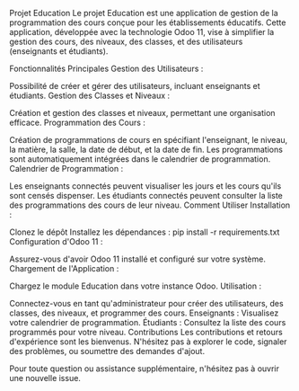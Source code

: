 Projet Education
Le projet Education est une application de gestion de la programmation des cours conçue pour les établissements éducatifs. Cette application, développée avec la technologie Odoo 11, vise à simplifier la gestion des cours, des niveaux, des classes, et des utilisateurs (enseignants et étudiants).

Fonctionnalités Principales
Gestion des Utilisateurs :

Possibilité de créer et gérer des utilisateurs, incluant enseignants et étudiants.
Gestion des Classes et Niveaux :

Création et gestion des classes et niveaux, permettant une organisation efficace.
Programmation des Cours :

Création de programmations de cours en spécifiant l'enseignant, le niveau, la matière, la salle, la date de début, et la date de fin.
Les programmations sont automatiquement intégrées dans le calendrier de programmation.
Calendrier de Programmation :

Les enseignants connectés peuvent visualiser les jours et les cours qu'ils sont censés dispenser.
Les étudiants connectés peuvent consulter la liste des programmations des cours de leur niveau.
Comment Utiliser
Installation :

Clonez le dépôt 
Installez les dépendances : pip install -r requirements.txt
Configuration d'Odoo 11 :

Assurez-vous d'avoir Odoo 11 installé et configuré sur votre système.
Chargement de l'Application :

Chargez le module Education dans votre instance Odoo.
Utilisation :

Connectez-vous en tant qu'administrateur pour créer des utilisateurs, des classes, des niveaux, et programmer des cours.
Enseignants : Visualisez votre calendrier de programmation.
Étudiants : Consultez la liste des cours programmés pour votre niveau.
Contributions
Les contributions et retours d'expérience sont les bienvenus. N'hésitez pas à explorer le code, signaler des problèmes, ou soumettre des demandes d'ajout.

Pour toute question ou assistance supplémentaire, n'hésitez pas à ouvrir une nouvelle issue.
